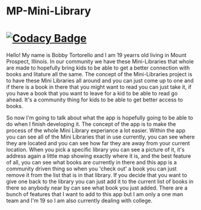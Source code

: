 # MP-Mini-Library
# [![Codacy Badge](https://app.codacy.com/project/badge/Grade/0f1e81db0e514956bad14ae5a704a220)](https://www.codacy.com/gh/BobbyTortorello/MP-Mini-Library/dashboard?utm_source=github.com&amp;utm_medium=referral&amp;utm_content=BobbyTortorello/MP-Mini-Library&amp;utm_campaign=Badge_Grade)

Hello! My name is Bobby Tortorello and I am 19 yearrs old living in Mount Prospect, Illinois. In our community we have these Mini-Libraries that whole 
are made to hopefully bring kids to be able to get a better connection with books and litature all the same. The concept of the Mini-Libraries project is 
to have these Mini Libraries all around and you can just come up to one and if there is a book in there that you might want to read you can just take it,
if you have a book that you want to leave for a kid to be able to read go ahead. It's a community thing for kids to be able to get better access to books.

So now I'm going to talk about what the app is hopefully going to be able to do when I finish developing it. The concept of the app is to make the process
of the whole Mini Library experiance a lot easier. Within the app you can see all of the Mini Libraries that in use currently, you can see where they are 
located and you can see how far they are away from your current location. When you pick a specific library you can see a picture of it, it's address again
a little map showing exactly where it is, and the best feature of all, you can see what books are currently in there and this app is a community driven thing
so when you 'check out' a book you can just remove it from the list that is in that library. If you decide that you want to give one back to the library you
can just add it to the current list of books in there so anybody near by can see what book you just added. There are a bunch of features that I want to add
to this app but I am only a one man team and I'm 19 so I am also currently dealing with college.
